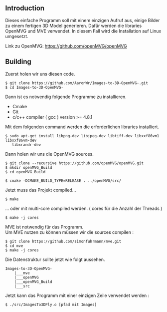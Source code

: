 ## Introduction

Dieses einfache Programm soll mit einem einzigen Aufruf aus, einige Bilder zu einem fertigen 3D Model generieren.
Dafür werden die libraries OpenMVG und MVE verwendet. In diesem Fall wird die Installation auf Linux umgesetzt.

Link zu OpenMVG: https://github.com/openMVG/openMVG

## Building

Zuerst holen wir uns diesen code.

	$ git clone https://github.com/AaronWr/Images-to-3D-OpenMVG-.git
	$ cd Images-to-3D-OpenMVG-

Dann ist es notwendig folgende Programme zu installieren.

 - Cmake
 - Git
 - c/c++ compiler ( gcc )   version >= 4.8.1


Mit dem folgenden command werden die erforderlichen libraries installiert.

	$ sudo apt-get install libpng-dev libjpeg-dev libtiff-dev libxxf86vm1 libxxf86vm-dev 
	   libxrandr-dev


Dann holen wir uns die OpenMVG sources.

	$ git clone --recursive https://github.com/openMVG/openMVG.git
	$ mkdir openMVG_Build
	$ cd openMVG_Build

	$ cmake -DCMAKE_BUILD_TYPE=RELEASE . ../openMVG/src/


Jetzt muss das Projekt compiled...

	$ make

 ... oder mit multi-core compiled werden. ( cores für die Anzahl der Threads )

	$ make -j cores

MVE ist notwendig für das Programm.  
Um MVE nutzen zu können müssen wir die sources compilen : 

	$ git clone https://github.com/simonfuhrmann/mve.git
	$ cd mve
	$ make -j cores


Die Datenstruktur sollte jetzt wie folgt aussehen.

	Images-to-3D-OpenMVG-
		|___mve
		|___openMVG
		|___openMVG_Build
		|___src


Jetzt kann das Programm mit einer einzigen Zeile verwendet werden :

	$ ./src/ImagesTo3DPly.o [pfad mit Images]
